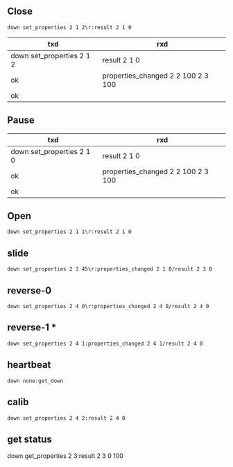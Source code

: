 ## Close
```
down set_properties 2 1 2\r:result 2 1 0
```
| txd                       | rxd                                |
| ------------------------- | ---------------------------------- |
| down set_properties 2 1 2 | result 2 1 0                       |
| ok                        | properties_changed 2 2 100 2 3 100 |
| ok                        |                                    |

## Pause
| txd                       | rxd                                |
| ------------------------- | ---------------------------------- |
| down set_properties 2 1 0 | result 2 1 0                       |
| ok                        | properties_changed 2 2 100 2 3 100 |
| ok                        |                                    |


## Open
```
down set_properties 2 1 1\r:result 2 1 0
```

## slide
```
down set_properties 2 3 45\r:properties_changed 2 1 0/result 2 3 0
```


## reverse-0
```
down set_properties 2 4 0\r:properties_changed 2 4 0/result 2 4 0
```

## reverse-1 *
```
down set_properties 2 4 1:properties_changed 2 4 1/result 2 4 0
```

## heartbeat
```
down none:get_down
```


## calib
```
down set_properties 2 4 2:result 2 4 0
```


## get status
down get_properties 2 3:result 2 3 0 100
